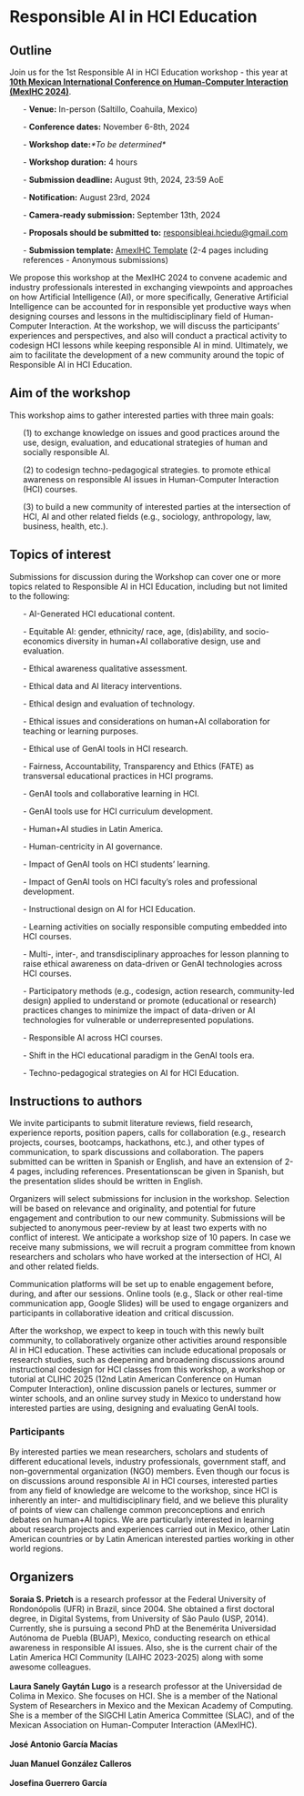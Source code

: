 # Responsible AI in HCI Education

## Outline<br> 
Join us for the 1st Responsible AI in HCI Education workshop - this year at **<a href="https://www.mexihc.org/2024/en">10th Mexican International Conference on Human-Computer Interaction (MexIHC 2024)</a>**. 

<ul>- <b>Venue:</b> In-person (Saltillo, Coahuila, Mexico)</ul>
<ul>- <b>Conference dates:</b> November 6-8th, 2024</ul>
<ul>- <b>Workshop date:</b><i>*To be determined*</i></ul>
<ul>- <b>Workshop duration:</b> 4 hours</ul>
<ul>- <b>Submission deadline:</b> August 9th, 2024, 23:59 AoE</ul>
<ul>- <b>Notification:</b> August 23rd, 2024</ul>
<ul>- <b>Camera-ready submission:</b> September 13th, 2024</ul>
<ul>- <b>Proposals should be submitted to:</b> <a href="responsibleai.hciedu@gmail.com">responsibleai.hciedu@gmail.com</a></ul>
<ul>- <b>Submission template:</b> <a href="https://mexihc.org/aihc_template.zip">AmexIHC Template</a> (2-4 pages including references - Anonymous submissions)</ul>

We propose this workshop at the MexIHC 2024 to convene academic and industry professionals interested in exchanging viewpoints and approaches on how Artificial Intelligence (AI), or more specifically, Generative Artificial Intelligence can be accounted for in responsible yet productive ways when designing courses and lessons in the multidisciplinary field of Human-Computer Interaction. At the workshop, we will discuss the participants’ experiences and perspectives, and also will conduct a practical activity to codesign HCI lessons while keeping responsible AI in mind. Ultimately, we aim to facilitate the development of a new community around the topic of Responsible AI in HCI Education.

## Aim of the workshop<br> 
This workshop aims to gather interested parties with three main goals:
<ol>(1) to exchange knowledge on issues and good practices around the use, design, evaluation, and educational strategies of human and socially responsible AI.</ol>
<ol>(2) to codesign techno-pedagogical strategies. to promote ethical awareness on responsible AI issues in Human-Computer Interaction (HCI) courses.</ol>
<ol>(3) to build a new community of interested parties at the intersection of HCI, AI and other related fields (e.g., sociology, anthropology, law, business, health, etc.).</ol>

## Topics of interest<br> 
Submissions for discussion during the Workshop can cover one or more topics related to Responsible AI in HCI Education, including but not limited to the following:
<ul>- AI-Generated HCI educational content.</ul>
<ul>- Equitable AI: gender, ethnicity/ race, age, (dis)ability, and socio-economics diversity in human+AI collaborative design, use and evaluation.</ul>
<ul>- Ethical awareness qualitative assessment.</ul>
<ul>- Ethical data and AI literacy interventions.</ul>
<ul>- Ethical design and evaluation of technology.</ul>
<ul>- Ethical issues and considerations on human+AI collaboration for teaching or learning purposes.</ul>
<ul>- Ethical use of GenAI tools in HCI research.</ul>
<ul>- Fairness, Accountability, Transparency and Ethics (FATE) as transversal educational practices in HCI programs.</ul>
<ul>- GenAI tools and collaborative learning in HCI.</ul>
<ul>- GenAI tools use for HCI curriculum development.</ul>
<ul>- Human+AI studies in Latin America.</ul>
<ul>- Human-centricity in AI governance.</ul>
<ul>- Impact of GenAI tools on HCI students’ learning.</ul>
<ul>- Impact of GenAI tools on HCI faculty’s roles and professional development.</ul>
<ul>- Instructional design on AI for HCI Education.</ul>
<ul>- Learning activities on socially responsible computing embedded into HCI courses.</ul>
<ul>- Multi-, inter-, and transdisciplinary approaches for lesson planning to raise ethical awareness on data-driven or GenAI technologies across HCI courses.</ul>
<ul>- Participatory methods (e.g., codesign, action research, community-led design) applied to understand or promote (educational or research) practices changes to minimize the impact of data-driven or AI technologies for vulnerable or underrepresented populations. </ul>
<ul>- Responsible AI across HCI courses.</ul>
<ul>- Shift in the HCI educational paradigm in the GenAI tools era.</ul>
<ul>- Techno-pedagogical strategies on AI for HCI Education.</ul>

## Instructions to authors<br> 
We invite participants to submit literature reviews, field research, experience reports, position papers, calls for collaboration (e.g., research projects, courses, bootcamps, hackathons, etc.), and other types of communication, to spark discussions and collaboration. The papers submitted can be written in Spanish or English, and have an extension of 2-4 pages, including references. Presentationscan be given in Spanish, but the presentation slides should be written in English.

Organizers will select submissions for inclusion in the workshop. Selection will be based on relevance and originality, and potential for future engagement and contribution to our new community. Submissions will be subjected to anonymous peer-review by at least two experts with no conflict of interest. We anticipate a workshop size of 10 papers. In case we receive many submissions, we will recruit a program committee from known researchers and scholars who have worked at the intersection of HCI, AI and other related fields.

Communication platforms will be set up to enable engagement before, during, and after our sessions. Online tools (e.g., Slack or other real-time communication app, Google Slides) will be used to engage organizers and participants in collaborative ideation and critical discussion.

After the workshop, we expect to keep in touch with this newly built community, to collaboratively organize other activities around responsible AI in HCI education. These activities can include educational proposals or research studies, such as deepening and broadening discussions around instructional codesign for HCI classes from this workshop, a workshop or tutorial at CLIHC 2025 (12nd Latin American Conference on Human Computer Interaction), online discussion panels or lectures, summer or winter schools, and an online survey study in Mexico to understand how interested parties are using, designing and evaluating GenAI tools.

### Participants 
By interested parties we mean researchers, scholars and students of different educational levels, industry professionals, government staff, and non-governmental organization (NGO) members. Even though our focus is on discussions around responsible AI in HCI courses, interested parties from any field of knowledge are welcome to the workshop, since HCI is inherently an inter- and multidisciplinary field, and we believe this plurality of points of view can challenge common preconceptions and enrich debates on human+AI topics. We are particularly interested in learning about research projects and experiences carried out in Mexico, other Latin American countries or by Latin American interested parties working in other world regions.

## Organizers<br> 
<b>Soraia S. Prietch</b> is a research professor at the Federal University of Rondonópolis (UFR) in Brazil, since 2004. She obtained a first doctoral degree, in Digital Systems, from University of São Paulo (USP, 2014). Currently, she is pursuing a second PhD at the Benemérita Universidad Autónoma de Puebla (BUAP), Mexico, conducting research on ethical awareness in responsible AI issues. Also, she is the current chair of the Latin America HCI Community (LAIHC 2023-2025) along with some awesome colleagues.<br><br>
<b>Laura Sanely Gaytán Lugo</b> is a research professor at the Universidad de Colima in Mexico. She focuses on HCI. She is a member of the National System of Researchers in Mexico and the Mexican Academy of Computing. She is a member of the SIGCHI Latin America Committee (SLAC), and of the Mexican Association on Human-Computer Interaction (AMexIHC).<br><br>
<b>José Antonio García Macías</b><br><br>
<b>Juan Manuel González Calleros</b><br><br>
<b>Josefina Guerrero García</b><br><br>
